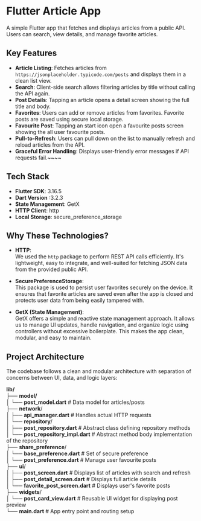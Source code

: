 # Flutter Article App

A simple Flutter app that fetches and displays articles from a public API. Users can search, view details, and manage favorite articles.

## Key Features

- **Article Listing**: Fetches articles from `https://jsonplaceholder.typicode.com/posts` and displays them in a clean list view.
- **Search**: Client-side search allows filtering articles by title without calling the API again.
- **Post Details**: Tapping an article opens a detail screen showing the full title and body.
- **Favorites**: Users can add or remove articles from favorites. Favorite posts are saved using secure local storage.
- **Favourite Post**: Tapping an start icon open a favourite posts screen showing the all user favourite posts.
- **Pull-to-Refresh**: Users can pull down on the list to manually refresh and reload articles from the API.
- **Graceful Error Handling**: Displays user-friendly error messages if API requests fail.~~~~

## Tech Stack

- **Flutter SDK**: 3.16.5
- **Dart Version** :3.2.3
- **State Management**: GetX
- **HTTP Client**: http
- **Local Storage**: secure_preference_storage

## Why These Technologies?

- **HTTP**:  
  We used the `http` package to perform REST API calls efficiently. It's lightweight, easy to integrate, and well-suited for fetching JSON data from the provided public API.

- **SecurePreferenceStorage**:  
  This package is used to persist user favorites securely on the device. It ensures that favorite articles are saved even after the app is closed and protects user data from being easily tampered with.

- **GetX (State Management)**:  
  GetX offers a simple and reactive state management approach. It allows us to manage UI updates, handle navigation, and organize logic using controllers without excessive boilerplate. This makes the app clean, modular, and easy to maintain.


## Project Architecture

The codebase follows a clean and modular architecture with separation of concerns between UI, data, and logic layers:

**lib/**  
├── **model/**    
│ └── **post_model.dart** # Data model for articles/posts  
├── **network**/  
│ ├── **api_manager.dart** # Handles actual HTTP requests  
│ └── **repository**/  
│ ├── **post_repository.dart** # Abstract class defining repository methods  
│ └── **post_repository_impl.dart** # Abstract method body implementation of the repository  
├── **share_preference**/  
│ └── **base_preference.dart** # Set of secure preference  
│ └── **post_preference.dart** # Manage user favourite posts   
├── **ui**/  
│ ├── **post_screen.dart** # Displays list of articles with search and refresh  
│ ├── **post_detail_screen.dart** # Displays full article details  
│ └── **favorite_post_screen.dart** # Displays user's favorite posts  
├── **widgets**/  
│ └── **post_card_view.dart** # Reusable UI widget for displaying post preview  
└── **main.dart** # App entry point and routing setup  
